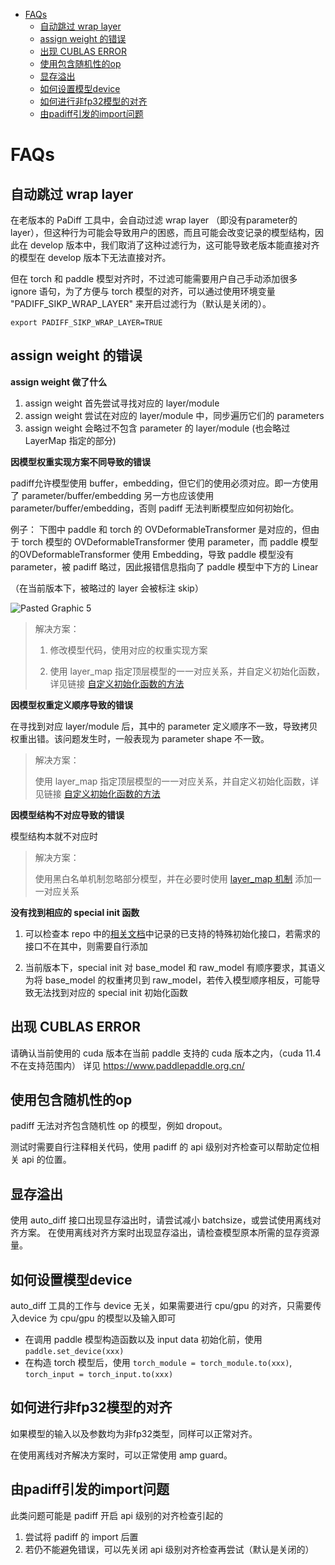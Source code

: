 - [FAQs](#faqs)
  - [自动跳过 wrap layer](#自动跳过-wrap-layer)
  - [assign weight 的错误](#assign-weight-的错误)
  - [出现 CUBLAS ERROR](#出现-cublas-error)
  - [使用包含随机性的op](#使用包含随机性的op)
  - [显存溢出](#显存溢出)
  - [如何设置模型device](#如何设置模型device)
  - [如何进行非fp32模型的对齐](#如何进行非fp32模型的对齐)
  - [由padiff引发的import问题](#由padiff引发的import问题)


# FAQs

## 自动跳过 wrap layer
在老版本的 PaDiff 工具中，会自动过滤 wrap layer （即没有parameter的layer），但这种行为可能会导致用户的困惑，而且可能会改变记录的模型结构，因此在 develop 版本中，我们取消了这种过滤行为，这可能导致老版本能直接对齐的模型在 develop 版本下无法直接对齐。

但在 torch 和 paddle 模型对齐时，不过滤可能需要用户自己手动添加很多 ignore 语句，为了方便与 torch 模型的对齐，可以通过使用环境变量 "PADIFF_SIKP_WRAP_LAYER" 来开启过滤行为（默认是关闭的）。

`export PADIFF_SIKP_WRAP_LAYER=TRUE`

## assign weight 的错误

**assign weight 做了什么**
1. assign weight 首先尝试寻找对应的 layer/module
2. assign weight 尝试在对应的 layer/module 中，同步遍历它们的 parameters
3. assign weight 会略过不包含 parameter 的 layer/module (也会略过 LayerMap 指定的部分)

**因模型权重实现方案不同导致的错误**

padiff允许模型使用 buffer，embedding，但它们的使用必须对应。即一方使用了 parameter/buffer/embedding 另一方也应该使用 parameter/buffer/embedding，否则 padiff 无法判断模型应如何初始化。

例子：
下图中 paddle 和 torch 的 OVDeformableTransformer 是对应的，但由于 torch 模型的 OVDeformableTransformer 使用 parameter，而 paddle 模型的OVDeformableTransformer 使用 Embedding，导致 paddle 模型没有 parameter，被 padiff 略过，因此报错信息指向了 paddle 模型中下方的 Linear

（在当前版本下，被略过的 layer 会被标注 skip）

![Pasted Graphic 5](https://user-images.githubusercontent.com/79986504/227197672-1ecc6b74-d796-447f-8508-2bcf6cbb6bc6.png)


> 解决方案：
>
> 1. 修改模型代码，使用对应的权重实现方案
>
> 2. 使用 layer_map 指定顶层模型的一一对应关系，并自定义初始化函数，详见链接 [自定义初始化函数的方法](SpecialInit.md)

**因模型权重定义顺序导致的错误**

在寻找到对应 layer/module 后，其中的 parameter 定义顺序不一致，导致拷贝权重出错。该问题发生时，一般表现为 parameter shape 不一致。

> 解决方案：
>
> 使用 layer_map 指定顶层模型的一一对应关系，并自定义初始化函数，详见链接 [自定义初始化函数的方法](SpecialInit.md)

**因模型结构不对应导致的错误**

模型结构本就不对应时

> 解决方案：
>
> 使用黑白名单机制忽略部分模型，并在必要时使用 [layer_map 机制]() 添加一一对应关系

**没有找到相应的 special init 函数**

1. 可以检查本 repo 中的[相关文档](SpecialInit.md)中记录的已支持的特殊初始化接口，若需求的接口不在其中，则需要自行添加

2. 当前版本下，special init 对 base_model 和 raw_model 有顺序要求，其语义为将 base_model 的权重拷贝到 raw_model，若传入模型顺序相反，可能导致无法找到对应的 special init 初始化函数



## 出现 CUBLAS ERROR

请确认当前使用的 cuda 版本在当前 paddle 支持的 cuda 版本之内，（cuda 11.4 不在支持范围内）
详见 https://www.paddlepaddle.org.cn/


## 使用包含随机性的op

padiff 无法对齐包含随机性 op 的模型，例如 dropout。

测试时需要自行注释相关代码，使用 padiff 的 api 级别对齐检查可以帮助定位相关 api 的位置。



## 显存溢出

使用 auto_diff 接口出现显存溢出时，请尝试减小 batchsize，或尝试使用离线对齐方案。
在使用离线对齐方案时出现显存溢出，请检查模型原本所需的显存资源量。



## 如何设置模型device

auto_diff 工具的工作与 device 无关，如果需要进行 cpu/gpu 的对齐，只需要传入device 为 cpu/gpu 的模型以及输入即可

-   在调用 paddle 模型构造函数以及 input data 初始化前，使用 `paddle.set_device(xxx)`
-   在构造 torch 模型后，使用 `torch_module = torch_module.to(xxx)`, `torch_input = torch_input.to(xxx)`



## 如何进行非fp32模型的对齐

如果模型的输入以及参数均为非fp32类型，同样可以正常对齐。

在使用离线对齐解决方案时，可以正常使用 amp guard。



## 由padiff引发的import问题

此类问题可能是 padiff 开启 api 级别的对齐检查引起的

1.   尝试将 padiff 的 import 后置
2.   若仍不能避免错误，可以先关闭 api 级别对齐检查再尝试（默认是关闭的）
